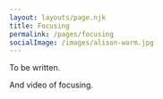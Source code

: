 ```yaml
---
layout: layouts/page.njk
title: Focusing
permalink: /pages/focusing
socialImage: /images/alison-warm.jpg
---
```

T﻿o be written. 

A﻿nd video of focusing.